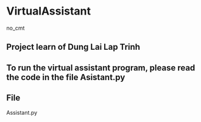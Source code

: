 # VirtualAssistant
no_cmt
## Project learn of Dung Lai Lap Trinh
## To run the virtual assistant program, please read the code in the file Asistant.py
## File
  Assistant.py
